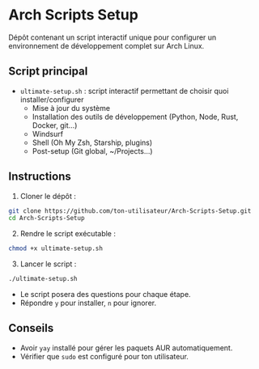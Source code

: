 # Arch Scripts Setup

Dépôt contenant un script interactif unique pour configurer un environnement de développement complet sur Arch Linux.

## Script principal

- `ultimate-setup.sh` : script interactif permettant de choisir quoi installer/configurer
    - Mise à jour du système
    - Installation des outils de développement (Python, Node, Rust, Docker, git…)
    - Windsurf
    - Shell (Oh My Zsh, Starship, plugins)
    - Post-setup (Git global, ~/Projects…)

## Instructions

1. Cloner le dépôt :
```bash
git clone https://github.com/ton-utilisateur/Arch-Scripts-Setup.git
cd Arch-Scripts-Setup
```

2. Rendre le script exécutable :
```bash
chmod +x ultimate-setup.sh
```

3. Lancer le script :
```bash
./ultimate-setup.sh
```

- Le script posera des questions pour chaque étape.
- Répondre `y` pour installer, `n` pour ignorer.

## Conseils

- Avoir `yay` installé pour gérer les paquets AUR automatiquement.
- Vérifier que `sudo` est configuré pour ton utilisateur.
